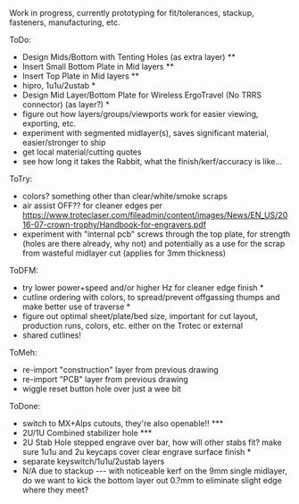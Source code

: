 Work in progress, currently prototyping for fit/tolerances, stackup, fasteners, manufacturing, etc.

ToDo:
- Design Mids/Bottom with Tenting Holes (as extra layer) **
- Insert Small Bottom Plate in Mid layers **
- Insert Top Plate in Mid layers **
- hipro, 1u1u/2ustab *
- Design Mid Layer/Bottom Plate for Wireless ErgoTravel (No TRRS connector) (as layer?) *
- figure out how layers/groups/viewports work for easier viewing, exporting, etc.
- experiment with segmented midlayer(s), saves significant material, easier/stronger to ship
- get local material/cutting quotes
- see how long it takes the Rabbit, what the finish/kerf/accuracy is like...

ToTry:
- colors? something other than clear/white/smoke scraps
- air assist OFF?? for cleaner edges per https://www.troteclaser.com/fileadmin/content/images/News/EN_US/2016-07-crown-trophy/Handbook-for-engravers.pdf
- experiment with "internal pcb" screws through the top plate, for strength (holes are there already, why not) and potentially as a use for the scrap from wasteful midlayer cut (applies for 3mm thickness)

ToDFM:
- try lower power+speed and/or higher Hz for cleaner edge finish *
- cutline ordering with colors, to spread/prevent offgassing thumps and make better use of traverse *
- figure out optimal sheet/plate/bed size, important for cut layout, production runs, colors, etc. either on the Trotec or external
- shared cutlines!

ToMeh:
- re-import "construction" layer from previous drawing
- re-import "PCB" layer from previous drawing
- wiggle reset button hole over just a wee bit

ToDone:
- switch to MX+Alps cutouts, they're also openable!! ***
- 2U/1U Combined stabilizer hole ***
- 2U Stab Hole stepped engrave over bar, how will other stabs fit? make sure 1u1u and 2u keycaps cover clear engrave surface finish *
- separate keyswitch/1u1u/2ustab layers
- N/A due to stackup --- with noticeable kerf on the 9mm single midlayer, do we want to kick the bottom layer out 0.?mm to eliminate slight edge where they meet?